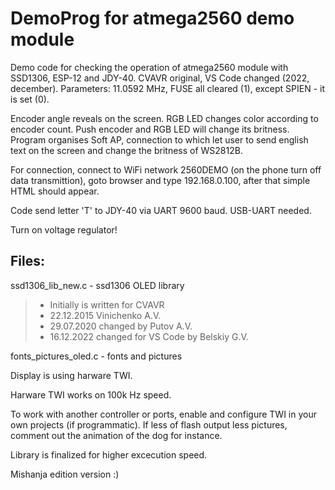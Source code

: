 
# DemoProg for atmega2560 demo module

Demo code for checking the operation of atmega2560 module with SSD1306, ESP-12 and JDY-40.
CVAVR original, VS Code changed (2022, december).
Parameters: 11.0592 MHz, FUSE all cleared (1), except SPIEN - it is set (0).

Encoder angle reveals on the screen.
RGB LED changes color according to encoder count.
Push encoder and RGB LED will change its britness.
Program organises Soft AP, connection to which let user to send english text on the screen
and change the britness of WS2812B.

For connection, connect to WiFi network 2560DEMO (on the phone turn off data transmittion),
goto browser and type 192.168.0.100, after that simple HTML should appear.

Code send letter 'T' to JDY-40 via UART 9600 baud. USB-UART needed.

Turn on voltage regulator!

## Files: 

ssd1306_lib_new.c - ssd1306 OLED library

> - Initially is written for CVAVR
> - 22.12.2015 Vinichenko A.V.
> - 29.07.2020 changed by Putov A.V.
> - 16.12.2022 changed for VS Code by Belskiy G.V.

fonts_pictures_oled.c - fonts and pictures

Display is using harware TWI.

Harware TWI works on 100k Hz speed.

To work with another controller or ports, enable and configure TWI in
your own projects (if programmatic). If less of flash output less pictures,
comment out the animation of the dog for instance.

Library is finalized for higher excecution speed.

Mishanja edition version :)
